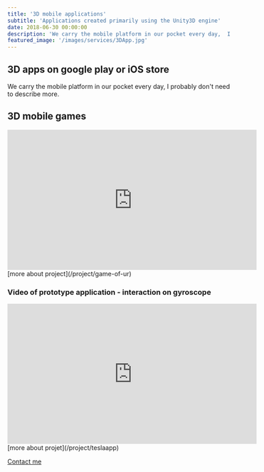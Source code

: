 ```yaml
---
title: '3D mobile applications'
subtitle: 'Applications created primarily using the Unity3D engine'
date: 2018-06-30 00:00:00
description: 'We carry the mobile platform in our pocket every day,  I probably don"t need to describe more'
featured_image: '/images/services/3DApp.jpg'
---
```


## 3D apps on google play or iOS store
We carry the mobile platform in our pocket every day, I probably don't need to describe more.
## 3D mobile games
<iframe width="560" height="315" src="https://www.youtube.com/embed/dRyUMVLi-7k" frameborder="0" allow="accelerometer; autoplay; clipboard-write; encrypted-media; gyroscope; picture-in-picture" allowfullscreen></iframe>
[more about project](/project/game-of-ur)

### Video of prototype application - interaction on gyroscope
<iframe width="560" height="315" src="https://www.youtube.com/embed/qbn6twowNhw" frameborder="0" allow="accelerometer; autoplay; clipboard-write; encrypted-media; gyroscope; picture-in-picture" allowfullscreen></iframe>
[more about projet](/project/teslaapp)

<a href="/contact" class="button button--large">Contact me</a>
